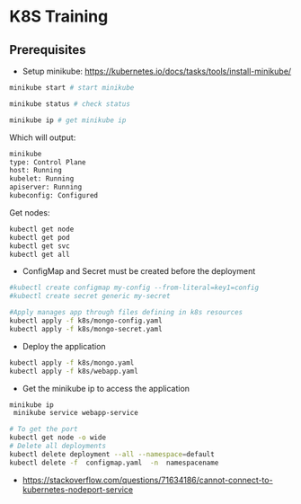 # K8S Training

## Prerequisites
- Setup minikube: https://kubernetes.io/docs/tasks/tools/install-minikube/
```bash
minikube start # start minikube

minikube status # check status

minikube ip # get minikube ip

```

Which will output:
```bash
minikube
type: Control Plane
host: Running
kubelet: Running
apiserver: Running
kubeconfig: Configured
```

Get nodes:
```bash
kubectl get node
kubectl get pod
kubectl get svc
kubectl get all

```

- ConfigMap and Secret must be created before the deployment
```bash
#kubectl create configmap my-config --from-literal=key1=config
#kubectl create secret generic my-secret

#Apply manages app through files defining in k8s resources
kubectl apply -f k8s/mongo-config.yaml
kubectl apply -f k8s/mongo-secret.yaml
```

- Deploy the application
```bash
kubectl apply -f k8s/mongo.yaml
kubectl apply -f k8s/webapp.yaml
```

- Get the minikube ip to access the application
```bash
minikube ip
 minikube service webapp-service

# To get the port
kubectl get node -o wide
# Delete all deployments
kubectl delete deployment --all --namespace=default
kubectl delete -f  configmap.yaml  -n  namespacename
```


- https://stackoverflow.com/questions/71634186/cannot-connect-to-kubernetes-nodeport-service
